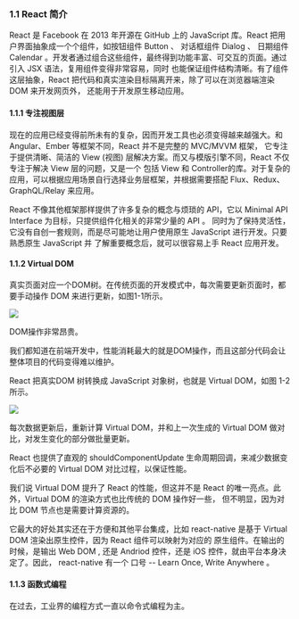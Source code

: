 ### 1.1 React 简介

React 是 Facebook 在 2013 年开源在 GitHub 上的 JavaScript 库。React 把用户界面抽象成一个个组件，如按钮组件 Button 、 对话框组件
Dialog 、 日期组件 Calendar 。开发者通过组合这些组件，最终得到功能丰富、可交互的页面。通过引入 JSX 语法，复用组件变得非常容易，同时
也能保证组件结构清晰。<red>有了组件这层抽象，React 把代码和真实渲染目标隔离开来</red>，除了可以在<red>浏览器端</red>渲染 DOM 来开发网页外，
还能用于开发<red>原生</red>移动应用。

#### 1.1.1 专注视图层

现在的应用已经变得前所未有的复杂，因而开发工具也必须变得越来越强大。和 Angular、Ember 等框架不同，<red>React 并不是完整的 MVC/MVVM 框架，</red>
它专注于提供清晰、简洁的 <red>View (视图) 层解决方案</red>。而又与模版引擎不同，React 不仅专注于解决 View 层的问题，<red>又是一个
包括 View 和 Controller的库</red>。对于复杂的应用，可以根据应用场景自行选择业务层框架，并根据需要搭配 Flux、Redux、GraphQL/Relay 来应用。

React 不像其他框架那样提供了许多复杂的概念与烦琐的 API，它以 Minimal API Interface 为目标，只提供<red>组件化</red>相关的非常少量的 API 。
同时为了保持灵活性，它没有自创一套规则，而是<red>尽可能地让用户使用原生 JavaScript 进行开发</red>。只要熟悉原生 JavaScript 并
了解重要概念后，就可以很容易上手 React 应用开发。

#### 1.1.2 Virtual DOM

真实页面对应一个DOM树。在传统页面的开发模式中，每次需要更新页面时，都要手动操作 DOM 来进行更新，如图1-1所示。

![](https://i.imgur.com/e27BAOS.png)

<red>DOM操作非常昂贵。</red>

我们都知道<red>在前端开发中，性能消耗最大的就是DOM操作</red>，而且这部分代码会<red>让整体项目的代码变得难以维护</red>。

React 把真实DOM 树转换成 JavaScript 对象树，也就是 Virtual DOM，如图 1-2 所示。

![](https://i.imgur.com/XGIJdNw.png)

每次数据更新后，重新计算 Virtual DOM，并和上一次生成的 Virtual DOM 做对比，对发生变化的部分做批量更新。

React 也提供了直观的 shouldComponentUpdate 生命周期回调，来减少数据变化后不必要的 Virtual DOM 对比过程，以保证性能。

我们说 Virtual DOM 提升了 React 的性能，但这并不是 React 的唯一亮点。此外，Virtual DOM 的渲染方式也比传统的 DOM 操作好一些，
但不明显，因为对比 DOM 节点也是需要计算资源的。

它最大的好处其实还在于方便和其他平台集成，比如 react-native 是基于 Virtual DOM 渲染出原生控件，因为 React 组件可以映射为对应的
原生组件。在输出的时候，是输出 Web DOM , 还是 Andriod 控件，还是 iOS 控件，就由平台本身决定了。因此， react-native 有一个
口号 -- Learn Once, Write Anywhere 。

#### 1.1.3 函数式编程

在过去，工业界的编程方式一直以命令式编程为主。
